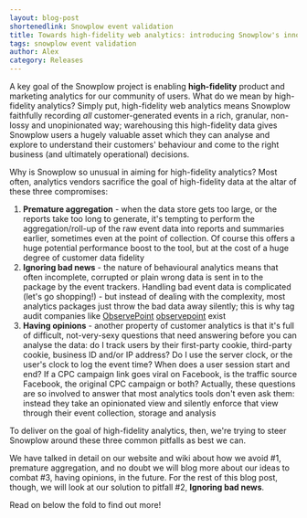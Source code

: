 ```yaml
---
layout: blog-post
shortenedlink: Snowplow event validation
title: Towards high-fidelity web analytics: introducing Snowplow's innovative new event validation capabilities
tags: snowplow event validation
author: Alex
category: Releases
---
```


A key goal of the Snowplow project is enabling **high-fidelity** product and marketing analytics for our community of users. What do we mean by high-fidelity analytics? Simply put, high-fidelity web analytics means Snowplow faithfully recording _all_ customer-generated events in a rich, granular, non-lossy and unopinionated way; warehousing this high-fidelity data gives Snowplow users a hugely valuable asset which they can analyse and explore to understand their customers' behaviour and come to the right business (and ultimately operational) decisions.

Why is Snowplow so unusual in aiming for high-fidelity analytics? Most often, analytics vendors sacrifice the goal of high-fidelity data at the altar of these three compromises:

1. **Premature aggregation** - when the data store gets too large, or the reports take too long to generate, it's tempting to perform the  aggregation/roll-up of the raw event data into reports and summaries earlier, sometimes even at the point of collection. Of course this offers a huge potential performance boost to the tool, but at the cost of a huge degree of customer data fidelity
2. **Ignoring bad news** - the nature of behavioural analytics means that often incomplete, corrupted or plain wrong data is sent in to the package by the event trackers. Handling bad event data is complicated (let's go shopping!) - but instead of dealing with the complexity, most analytics packages just throw the bad data away silently; this is why tag audit companies like [ObservePoint] [observepoint] exist
3. **Having opinions** - another property of customer analytics is that it's full of difficult, not-very-sexy questions that need answering before you can analyse the data: do I track users by their first-party cookie, third-party cookie, business ID and/or IP address? Do I use the server clock, or the user's clock to log the event time? When does a user session start and end? If a CPC campaign link goes viral on Facebook, is the traffic source Facebook, the original CPC campaign or both? Actually, these questions are so involved to answer that most analytics tools don't even ask them: instead they take an opinionated view and silently enforce that view through their event collection, storage and analysis

To deliver on the goal of high-fidelity analytics, then, we're trying to steer Snowplow around these three common pitfalls as best we can.

We have talked in detail on our website and wiki about how we avoid #1, premature aggregation, and no doubt we will blog more about our ideas to combat #3, having opinions, in the future. For the rest of this blog post, though, we will look at our solution to pitfall #2, **Ignoring bad news**.

Read on below the fold to find out more!

<!--more-->

[observepoint]: http://www.observepoint.com/
